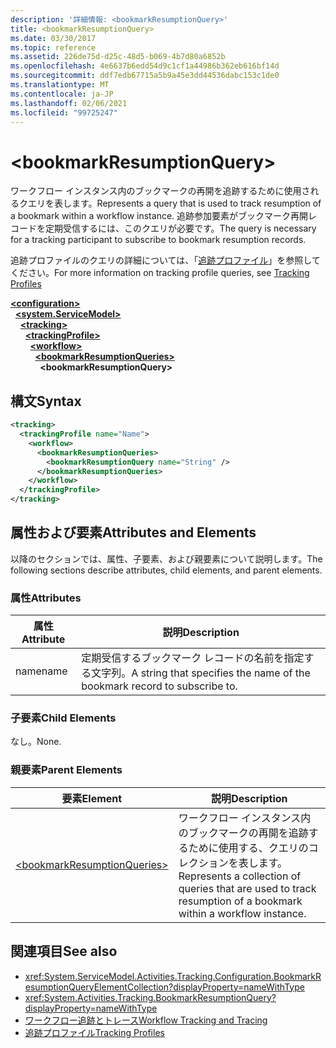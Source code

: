 ```yaml
---
description: '詳細情報: <bookmarkResumptionQuery>'
title: <bookmarkResumptionQuery>
ms.date: 03/30/2017
ms.topic: reference
ms.assetid: 226de75d-d25c-48d5-b069-4b7d80a6852b
ms.openlocfilehash: 4e6637b6edd54d9c1cf1a44986b362eb616bf14d
ms.sourcegitcommit: ddf7edb67715a5b9a45e3dd44536dabc153c1de0
ms.translationtype: MT
ms.contentlocale: ja-JP
ms.lasthandoff: 02/06/2021
ms.locfileid: "99725247"
---
```

# \<bookmarkResumptionQuery>

<span data-ttu-id="a0ab4-102">ワークフロー インスタンス内のブックマークの再開を追跡するために使用されるクエリを表します。</span><span class="sxs-lookup"><span data-stu-id="a0ab4-102">Represents a query that is used to track resumption of a bookmark within a workflow instance.</span></span> <span data-ttu-id="a0ab4-103">追跡参加要素がブックマーク再開レコードを定期受信するには、このクエリが必要です。</span><span class="sxs-lookup"><span data-stu-id="a0ab4-103">The query is necessary for a tracking participant to subscribe to bookmark resumption records.</span></span>  
  
 <span data-ttu-id="a0ab4-104">追跡プロファイルのクエリの詳細については、「[追跡プロファイル](../../../windows-workflow-foundation/tracking-profiles.md)」を参照してください。</span><span class="sxs-lookup"><span data-stu-id="a0ab4-104">For more information on tracking profile queries, see [Tracking Profiles](../../../windows-workflow-foundation/tracking-profiles.md)</span></span>  
  
[**\<configuration>**](../configuration-element.md)\
&nbsp;&nbsp;[**\<system.ServiceModel>**](system-servicemodel-of-workflow.md)\
&nbsp;&nbsp;&nbsp;&nbsp;[**\<tracking>**](tracking.md)\
&nbsp;&nbsp;&nbsp;&nbsp;&nbsp;&nbsp;[**\<trackingProfile>**](trackingprofile.md)\
&nbsp;&nbsp;&nbsp;&nbsp;&nbsp;&nbsp;&nbsp;&nbsp;[**\<workflow>**](workflow.md)\
&nbsp;&nbsp;&nbsp;&nbsp;&nbsp;&nbsp;&nbsp;&nbsp;&nbsp;&nbsp;[**\<bookmarkResumptionQueries>**](bookmarkresumptionqueries.md)\
&nbsp;&nbsp;&nbsp;&nbsp;&nbsp;&nbsp;&nbsp;&nbsp;&nbsp;&nbsp;&nbsp;&nbsp;**\<bookmarkResumptionQuery>**  
  
## <a name="syntax"></a><span data-ttu-id="a0ab4-105">構文</span><span class="sxs-lookup"><span data-stu-id="a0ab4-105">Syntax</span></span>  
  
```xml  
<tracking>
  <trackingProfile name="Name">
    <workflow>
      <bookmarkResumptionQueries>
        <bookmarkResumptionQuery name="String" />
      </bookmarkResumptionQueries>
    </workflow>
  </trackingProfile>
</tracking>  
```  
  
## <a name="attributes-and-elements"></a><span data-ttu-id="a0ab4-106">属性および要素</span><span class="sxs-lookup"><span data-stu-id="a0ab4-106">Attributes and Elements</span></span>  

 <span data-ttu-id="a0ab4-107">以降のセクションでは、属性、子要素、および親要素について説明します。</span><span class="sxs-lookup"><span data-stu-id="a0ab4-107">The following sections describe attributes, child elements, and parent elements.</span></span>  
  
### <a name="attributes"></a><span data-ttu-id="a0ab4-108">属性</span><span class="sxs-lookup"><span data-stu-id="a0ab4-108">Attributes</span></span>  
  
|<span data-ttu-id="a0ab4-109">属性</span><span class="sxs-lookup"><span data-stu-id="a0ab4-109">Attribute</span></span>|<span data-ttu-id="a0ab4-110">説明</span><span class="sxs-lookup"><span data-stu-id="a0ab4-110">Description</span></span>|  
|---------------|-----------------|  
|<span data-ttu-id="a0ab4-111">name</span><span class="sxs-lookup"><span data-stu-id="a0ab4-111">name</span></span>|<span data-ttu-id="a0ab4-112">定期受信するブックマーク レコードの名前を指定する文字列。</span><span class="sxs-lookup"><span data-stu-id="a0ab4-112">A string that specifies the name of the bookmark record to subscribe to.</span></span>|  
  
### <a name="child-elements"></a><span data-ttu-id="a0ab4-113">子要素</span><span class="sxs-lookup"><span data-stu-id="a0ab4-113">Child Elements</span></span>  

 <span data-ttu-id="a0ab4-114">なし。</span><span class="sxs-lookup"><span data-stu-id="a0ab4-114">None.</span></span>  
  
### <a name="parent-elements"></a><span data-ttu-id="a0ab4-115">親要素</span><span class="sxs-lookup"><span data-stu-id="a0ab4-115">Parent Elements</span></span>  
  
|<span data-ttu-id="a0ab4-116">要素</span><span class="sxs-lookup"><span data-stu-id="a0ab4-116">Element</span></span>|<span data-ttu-id="a0ab4-117">説明</span><span class="sxs-lookup"><span data-stu-id="a0ab4-117">Description</span></span>|  
|-------------|-----------------|  
|[\<bookmarkResumptionQueries>](bookmarkresumptionqueries.md)|<span data-ttu-id="a0ab4-118">ワークフロー インスタンス内のブックマークの再開を追跡するために使用する、クエリのコレクションを表します。</span><span class="sxs-lookup"><span data-stu-id="a0ab4-118">Represents a collection of queries that are used to track resumption of a bookmark within a workflow instance.</span></span>|  
  
## <a name="see-also"></a><span data-ttu-id="a0ab4-119">関連項目</span><span class="sxs-lookup"><span data-stu-id="a0ab4-119">See also</span></span>

- <xref:System.ServiceModel.Activities.Tracking.Configuration.BookmarkResumptionQueryElementCollection?displayProperty=nameWithType>
- <xref:System.Activities.Tracking.BookmarkResumptionQuery?displayProperty=nameWithType>
- [<span data-ttu-id="a0ab4-120">ワークフロー追跡とトレース</span><span class="sxs-lookup"><span data-stu-id="a0ab4-120">Workflow Tracking and Tracing</span></span>](../../../windows-workflow-foundation/workflow-tracking-and-tracing.md)
- [<span data-ttu-id="a0ab4-121">追跡プロファイル</span><span class="sxs-lookup"><span data-stu-id="a0ab4-121">Tracking Profiles</span></span>](../../../windows-workflow-foundation/tracking-profiles.md)
